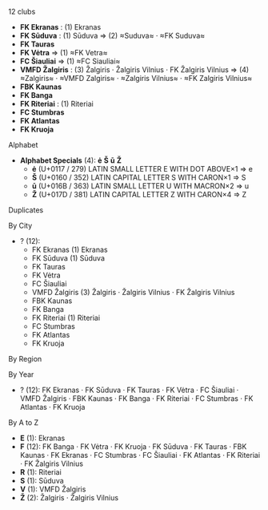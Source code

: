 12 clubs

- **FK Ekranas** : (1) Ekranas
- **FK Sūduva** : (1) Sūduva ⇒ (2) ≈Suduva≈ · ≈FK Suduva≈
- **FK Tauras**
- **FK Vėtra** ⇒ (1) ≈FK Vetra≈
- **FC Šiauliai** ⇒ (1) ≈FC Siauliai≈
- **VMFD Žalgiris** : (3) Žalgiris · Žalgiris Vilnius · FK Žalgiris Vilnius ⇒ (4) ≈Zalgiris≈ · ≈VMFD Zalgiris≈ · ≈Zalgiris Vilnius≈ · ≈FK Zalgiris Vilnius≈
- **FBK Kaunas**
- **FK Banga**
- **FK Riteriai** : (1) Riteriai
- **FC Stumbras**
- **FK Atlantas**
- **FK Kruoja**




Alphabet

- **Alphabet Specials** (4):  **ė**  **Š**  **ū**  **Ž** 
  - **ė** (U+0117 / 279) LATIN SMALL LETTER E WITH DOT ABOVE×1 ⇒ e
  - **Š** (U+0160 / 352) LATIN CAPITAL LETTER S WITH CARON×1 ⇒ S
  - **ū** (U+016B / 363) LATIN SMALL LETTER U WITH MACRON×2 ⇒ u
  - **Ž** (U+017D / 381) LATIN CAPITAL LETTER Z WITH CARON×4 ⇒ Z




Duplicates





By City

- ? (12): 
  - FK Ekranas  (1) Ekranas
  - FK Sūduva  (1) Sūduva
  - FK Tauras 
  - FK Vėtra 
  - FC Šiauliai 
  - VMFD Žalgiris  (3) Žalgiris · Žalgiris Vilnius · FK Žalgiris Vilnius
  - FBK Kaunas 
  - FK Banga 
  - FK Riteriai  (1) Riteriai
  - FC Stumbras 
  - FK Atlantas 
  - FK Kruoja 




By Region





By Year

- ? (12):   FK Ekranas · FK Sūduva · FK Tauras · FK Vėtra · FC Šiauliai · VMFD Žalgiris · FBK Kaunas · FK Banga · FK Riteriai · FC Stumbras · FK Atlantas · FK Kruoja






By A to Z

- **E** (1): Ekranas
- **F** (12): FK Banga · FK Vėtra · FK Kruoja · FK Sūduva · FK Tauras · FBK Kaunas · FK Ekranas · FC Stumbras · FC Šiauliai · FK Atlantas · FK Riteriai · FK Žalgiris Vilnius
- **R** (1): Riteriai
- **S** (1): Sūduva
- **V** (1): VMFD Žalgiris
- **Ž** (2): Žalgiris · Žalgiris Vilnius




